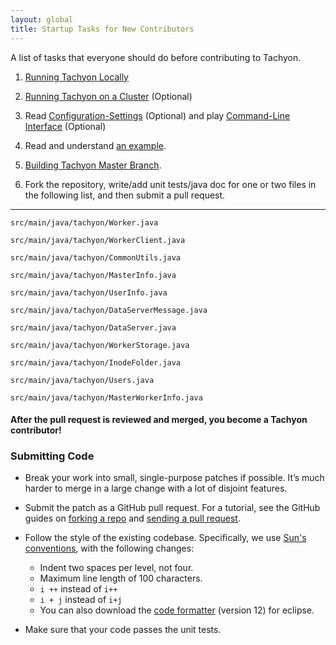 ```yaml
---
layout: global
title: Startup Tasks for New Contributors
---
```


A list of tasks that everyone should do before contributing to Tachyon.

1.  [Running Tachyon Locally](Running-Tachyon-Locally.html)

2.  [Running Tachyon on a Cluster](Running-Tachyon-on-a-Cluster.html)
    (Optional)

3.  Read
    [Configuration-Settings](Configuration-Settings.html)
    (Optional) and play
    [Command-Line Interface](Command-Line-Interface.html)
    (Optional)

4.  Read and understand [an example](https://github.com/amplab/tachyon/blob/master/src/main/java/tachyon/examples/BasicOperations.java).

5.  [Building Tachyon Master Branch](Building-Tachyon-Master-Branch.html).

6.  Fork the repository, write/add unit tests/java doc for one or two
    files in the following list, and then submit a pull request.

* * * * *

    src/main/java/tachyon/Worker.java

    src/main/java/tachyon/WorkerClient.java

    src/main/java/tachyon/CommonUtils.java

    src/main/java/tachyon/MasterInfo.java

    src/main/java/tachyon/UserInfo.java

    src/main/java/tachyon/DataServerMessage.java

    src/main/java/tachyon/DataServer.java

    src/main/java/tachyon/WorkerStorage.java

    src/main/java/tachyon/InodeFolder.java

    src/main/java/tachyon/Users.java

    src/main/java/tachyon/MasterWorkerInfo.java

#### After the pull request is reviewed and merged, you become a Tachyon contributor!

### Submitting Code

-   Break your work into small, single-purpose patches if possible. It’s
    much harder to merge in a large change with a lot of disjoint
    features.
-   Submit the patch as a GitHub pull request. For a tutorial, see the
    GitHub guides on [forking a repo](https://help.github.com/articles/fork-a-repo) and
    [sending a pull request](https://help.github.com/articles/using-pull-requests).
-   Follow the style of the existing codebase. Specifically, we use
    [Sun's conventions](http://www.oracle.com/technetwork/java/codeconv-138413.html),
    with the following changes:
    -   Indent two spaces per level, not four.
    -   Maximum line length of 100 characters.
    -   `i ++` instead of `i++`
    -   `i + j` instead of `i+j`
    -   You can also download the [code formatter](./resources/tachyon-code-formatter-eclipse.xml)
     (version 12) for eclipse.

-   Make sure that your code passes the unit tests.
